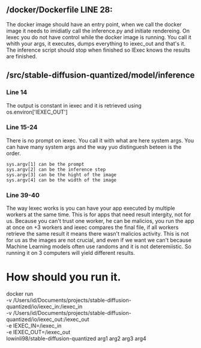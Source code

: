## /docker/Dockerfile LINE 28:

The docker image should have an entry point, when we call the docker image it needs to imidiatly call the inference.py and initiate rendereing. On Iexec you do not have control while the docker image is running. You call it whith your args, it executes, dumps everything to iexec_out and that's it. The inference script should stop when finished so IExec knows the results are finished.

## /src/stable-diffusion-quantized/model/inference

### Line 14

The output is constant in iexec and it is retrieved using os.environ['IEXEC_OUT']

### Line 15-24

There is no prompt on iexec. You call it with what are here system args. You can have many system args and the way yuo distinguesh beteen is the order.

    sys.argv[1] can be the prompt
    sys.argv[2] can be the inference step
    sys.argv[3] can be the hight of the image
    sys.argv[4] can be the width of the image

### Line 39-40

The way Iexec works is you can have your app executed by multiple workers at the same time. This is for apps that need result intergity, not for us. Because you can't trust one worker, he can be malicios, you run the app at once on +3 workers and iexec compares the final file, if all workers retrieve the same result it means there wasn't malicios activity. This is not for us as the images are not crucial, and even if we want we can't because Machine Learning models often use randoms and it is not deteremiistic. So running it on 3 computers will yield different results.

# How should you run it.

docker run \
 -v /Users/id/Documents/projects/stable-diffusion-quantized/io/iexec_in:/iexec_in \
 -v /Users/id/Documents/projects/stable-diffusion-quantized/io/iexec_out:/iexec_out \
 -e IEXEC_IN=/iexec_in \
 -e IEXEC_OUT=/iexec_out \
 lowinli98/stable-diffusion-quantized arg1 arg2 arg3 arg4
